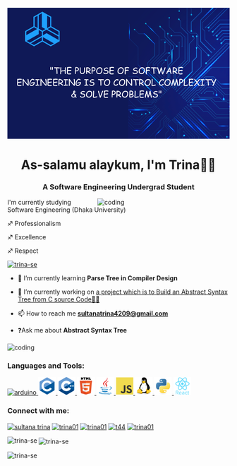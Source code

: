 ![logo](https://github.com/Trina-SE/Trina-SE/blob/main/Front%20picture.png)

<h1 align="center">As-salamu alaykum, I'm Trina🙋‍♀️</h1>
<h3 align="center">A Software Engineering Undergrad Student</h3>

<img align="right" alt="coding" width="300" src="https://i.pinimg.com/originals/e1/85/18/e18518c6d24257c6fb02e3c95a862d85.gif">

I'm currently studying Software Engineering (Dhaka University)

 ♐️ Professionalism

 ♐️ Excellence

 ♐️ Respect

<p align="left"> <a href="https://github.com/ryo-ma/github-profile-trophy"><img src="https://github-profile-trophy.vercel.app/?username=trina-se" alt="trina-se" /></a> </p>

- 🌱 I’m currently learning **Parse Tree in Compiler Design**

- 🔭 I’m currently working on [a project which is to Build an Abstract Syntax Tree from C source Code👩‍💻](https://github.com/Trina-SE/SPL-1)

- 📫 How to reach me **sultanatrina4209@gmail.com**

- ❓Ask me about **Abstract Syntax Tree**


<img align="center" alt="coding" width="400" src="https://i.pinimg.com/originals/93/6c/ad/936cadb0814fbd5d779f6c5557e95983.gif">

<h3 align="left">Languages and Tools:</h3>
<p align="left"> <a href="https://www.arduino.cc/" target="_blank" rel="noreferrer"> <img src="https://cdn.worldvectorlogo.com/logos/arduino-1.svg" alt="arduino" width="40" height="40"/> </a> <a href="https://www.cprogramming.com/" target="_blank" rel="noreferrer"> <img src="https://raw.githubusercontent.com/devicons/devicon/master/icons/c/c-original.svg" alt="c" width="40" height="40"/> </a> <a href="https://www.w3schools.com/cpp/" target="_blank" rel="noreferrer"> <img src="https://raw.githubusercontent.com/devicons/devicon/master/icons/cplusplus/cplusplus-original.svg" alt="cplusplus" width="40" height="40"/> </a> <a href="https://www.w3.org/html/" target="_blank" rel="noreferrer"> <img src="https://raw.githubusercontent.com/devicons/devicon/master/icons/html5/html5-original-wordmark.svg" alt="html5" width="40" height="40"/> </a> <a href="https://www.java.com" target="_blank" rel="noreferrer"> <img src="https://raw.githubusercontent.com/devicons/devicon/master/icons/java/java-original.svg" alt="java" width="40" height="40"/> </a> <a href="https://developer.mozilla.org/en-US/docs/Web/JavaScript" target="_blank" rel="noreferrer"> <img src="https://raw.githubusercontent.com/devicons/devicon/master/icons/javascript/javascript-original.svg" alt="javascript" width="40" height="40"/> </a> <a href="https://www.linux.org/" target="_blank" rel="noreferrer"> <img src="https://raw.githubusercontent.com/devicons/devicon/master/icons/linux/linux-original.svg" alt="linux" width="40" height="40"/> </a> <a href="https://www.python.org" target="_blank" rel="noreferrer"> <img src="https://raw.githubusercontent.com/devicons/devicon/master/icons/python/python-original.svg" alt="python" width="40" height="40"/> </a> <a href="https://reactjs.org/" target="_blank" rel="noreferrer"> <img src="https://raw.githubusercontent.com/devicons/devicon/master/icons/react/react-original-wordmark.svg" alt="react" width="40" height="40"/> </a> </p>

<h3 align="left">Connect with me:</h3>
<p align="left">
<a href="https://fb.com/sultana trina" target="blank"><img align="center" src="https://raw.githubusercontent.com/rahuldkjain/github-profile-readme-generator/master/src/images/icons/Social/facebook.svg" alt="sultana trina" height="30" width="40" /></a>
<a href="https://www.codechef.com/users/trina01" target="blank"><img align="center" src="https://cdn.jsdelivr.net/npm/simple-icons@3.1.0/icons/codechef.svg" alt="trina01" height="30" width="40" /></a>
<a href="https://www.hackerrank.com/trina01" target="blank"><img align="center" src="https://raw.githubusercontent.com/rahuldkjain/github-profile-readme-generator/master/src/images/icons/Social/hackerrank.svg" alt="trina01" height="30" width="40" /></a>
<a href="https://codeforces.com/profile/t44" target="blank"><img align="center" src="https://raw.githubusercontent.com/rahuldkjain/github-profile-readme-generator/master/src/images/icons/Social/codeforces.svg" alt="t44" height="30" width="40" /></a>
<a href="https://www.hackerearth.com/trina01" target="blank"><img align="center" src="https://raw.githubusercontent.com/rahuldkjain/github-profile-readme-generator/master/src/images/icons/Social/hackerearth.svg" alt="trina01" height="30" width="40" /></a>
</p>

<p><img align="left" src="https://github-readme-stats.vercel.app/api/top-langs?username=trina-se&show_icons=true&locale=en&layout=compact" alt="trina-se" /></p>

<p>&nbsp;<img align="center" src="https://github-readme-stats.vercel.app/api?username=trina-se&show_icons=true&locale=en" alt="trina-se" /></p>

<img align="center" src="https://github-readme-streak-stats.herokuapp.com/?user=trina-se&" alt="trina-se" /></p>
